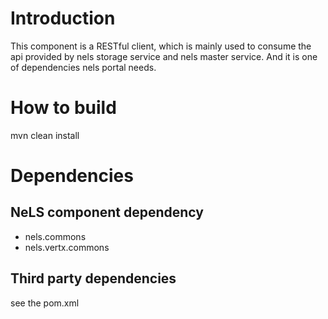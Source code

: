 
Introduction
===
This component is a RESTful client, which is mainly used to consume the api provided by nels storage service and nels master service.
And it is one of dependencies nels portal needs.

How to build
===

mvn clean install

Dependencies
===

## NeLS component dependency


* nels.commons
* nels.vertx.commons

## Third party dependencies

see the pom.xml
